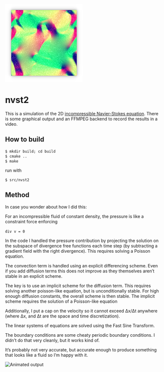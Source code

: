 ![example solution](https://github.com/laochailan/nvst2/blob/master/screenshots/colormode2.png?raw=true)
# nvst2

This is a simulation of the 2D [incompressible Navier-Stokes equation][1]. There is
some graphical output and an FFMPEG backend to record the results in a video.

[1]: https://en.wikipedia.org/wiki/Navier%E2%80%93Stokes_equations#Incompressible_flow

## How to build

```
$ mkdir build; cd build
$ cmake ..
$ make
```

run with

```
$ src/nvst2
```

## Method

In case you wonder about how I did this:


For an incompressible fluid of constant density, the pressure is like a constraint force enforcing

```div v = 0```

In the code I handled the pressure contribution by projecting the solution on
the subspace of divergence free functions each time step (by subtracting a
gradient field with the right divergence).
This requires solving a Poisson equation.

The convection term is handled using an explicit differencing scheme. Even if
you add diffusion terms this does not improve as they themselves aren’t stable
in an explicit scheme.

The key is to use an implicit scheme for the diffusion term. This requires
solving another poisson-like equation, but is unconditionally stable. For high
enough diffusion constants, the overall scheme is then stable.
The implicit scheme requires the solution of a Poisson-like equation

Additionally, I put a cap on the velocity so it cannot exceed Δx/Δt anywhere
(where Δx, and Δt are the space and time discretization).

The linear systems of equations are solved using the Fast Sine Transform.

The boundary conditions are some cheaty periodic boundary conditions. I didn’t do that very cleanly, but it works kind of.

It’s probably not very accurate, but accurate enough to produce something that looks like a fluid so I’m happy with it.

![Animated output](https://github.com/laochailan/nvst2/blob/master/screenshots/example.gif?raw=true)
